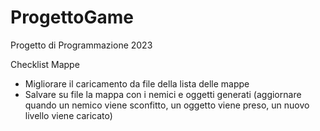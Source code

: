 # ProgettoGame
Progetto di Programmazione 2023

Checklist Mappe
- Migliorare il caricamento da file della lista delle mappe
- Salvare su file la mappa con i nemici e oggetti generati (aggiornare quando un nemico viene sconfitto, un oggetto viene preso, un nuovo livello viene caricato)
